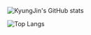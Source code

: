 ![KyungJin's GitHub stats](https://github-readme-stats.vercel.app/api?username=okyungjin&show_icons=true&theme=onedark)

![Top Langs](https://github-readme-stats.vercel.app/api/top-langs/?username=okyungjin&layout=compact&theme=onedark)
